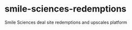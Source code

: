 smile-sciences-redemptions
==========================

Smile Sciences deal site redemptions and upscales platform
